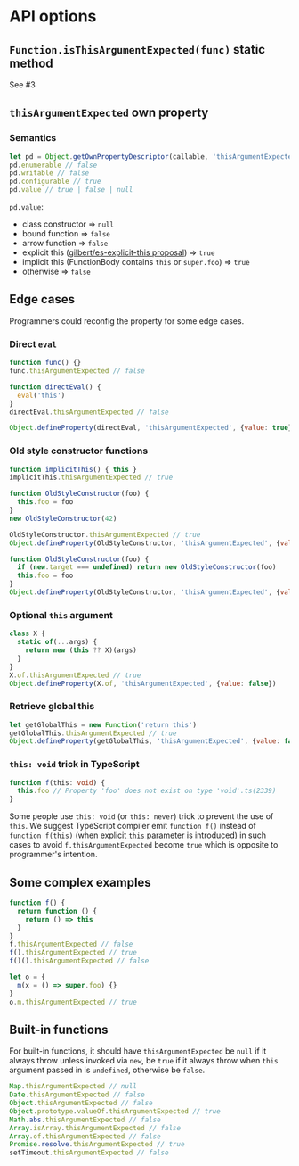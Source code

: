 # API options

## `Function.isThisArgumentExpected(func)` static method

See #3

## `thisArgumentExpected` own property

### Semantics

```js
let pd = Object.getOwnPropertyDescriptor(callable, 'thisArgumentExpected')
pd.enumerable // false
pd.writable // false
pd.configurable // true
pd.value // true | false | null
```

`pd.value`:

- class constructor => `null`
- bound function => `false`
- arrow function => `false`
- explicit this ([gilbert/es-explicit-this proposal](https://github.com/gilbert/es-explicit-this)) => `true`
- implicit this (FunctionBody contains `this` or `super.foo`) => `true`
- otherwise => `false`


## Edge cases

Programmers could reconfig the property for some edge cases.

### Direct `eval`

```js
function func() {}
func.thisArgumentExpected // false

function directEval() {
  eval('this')
}
directEval.thisArgumentExpected // false

Object.defineProperty(directEval, 'thisArgumentExpected', {value: true})
```

### Old style constructor functions

```js
function implicitThis() { this }
implicitThis.thisArgumentExpected // true

function OldStyleConstructor(foo) {
  this.foo = foo
}
new OldStyleConstructor(42)

OldStyleConstructor.thisArgumentExpected // true
Object.defineProperty(OldStyleConstructor, 'thisArgumentExpected', {value: null})
```

```js
function OldStyleConstructor(foo) {
  if (new.target === undefined) return new OldStyleConstructor(foo)
  this.foo = foo
}
Object.defineProperty(OldStyleConstructor, 'thisArgumentExpected', {value: false})
```

### Optional `this` argument

```js
class X {
  static of(...args) {
    return new (this ?? X)(args)
  }
}
X.of.thisArgumentExpected // true
Object.defineProperty(X.of, 'thisArgumentExpected', {value: false})
```

### Retrieve global this

```js
let getGlobalThis = new Function('return this')
getGlobalThis.thisArgumentExpected // true
Object.defineProperty(getGlobalThis, 'thisArgumentExpected', {value: false})
```

### `this: void` trick in TypeScript

```ts
function f(this: void) {
  this.foo // Property 'foo' does not exist on type 'void'.ts(2339)
}
```

Some people use `this: void` (or `this: never`) trick to prevent the use of `this`. We suggest TypeScript compiler emit `function f()` instead of `function f(this)` (when [explicit `this` parameter](https://github.com/gilbert/es-explicit-this) is introduced) in such cases to avoid `f.thisArgumentExpected` become `true` which is opposite to programmer's intention.

## Some complex examples

```js
function f() {
  return function () {
    return () => this
  }
}
f.thisArgumentExpected // false
f().thisArgumentExpected // true
f()().thisArgumentExpected // false

let o = {
  m(x = () => super.foo) {}
}
o.m.thisArgumentExpected // true
```


## Built-in functions

For built-in functions, it should have `thisArgumentExpected` be `null` if it always throw unless invoked via `new`, be `true` if it always throw when `this` argument passed in is `undefined`, otherwise be `false`.

```js
Map.thisArgumentExpected // null
Date.thisArgumentExpected // false
Object.thisArgumentExpected // false
Object.prototype.valueOf.thisArgumentExpected // true
Math.abs.thisArgumentExpected // false
Array.isArray.thisArgumentExpected // false
Array.of.thisArgumentExpected // false
Promise.resolve.thisArgumentExpected // true
setTimeout.thisArgumentExpected // false
```
